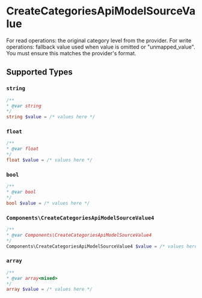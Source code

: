 # CreateCategoriesApiModelSourceValue

For read operations: the original category level from the provider. For write operations: fallback value used when value is omitted or "unmapped_value". You must ensure this matches the provider's format.


## Supported Types

### `string`

```php
/**
* @var string
*/
string $value = /* values here */
```

### `float`

```php
/**
* @var float
*/
float $value = /* values here */
```

### `bool`

```php
/**
* @var bool
*/
bool $value = /* values here */
```

### `Components\CreateCategoriesApiModelSourceValue4`

```php
/**
* @var Components\CreateCategoriesApiModelSourceValue4
*/
Components\CreateCategoriesApiModelSourceValue4 $value = /* values here */
```

### `array`

```php
/**
* @var array<mixed>
*/
array $value = /* values here */
```

